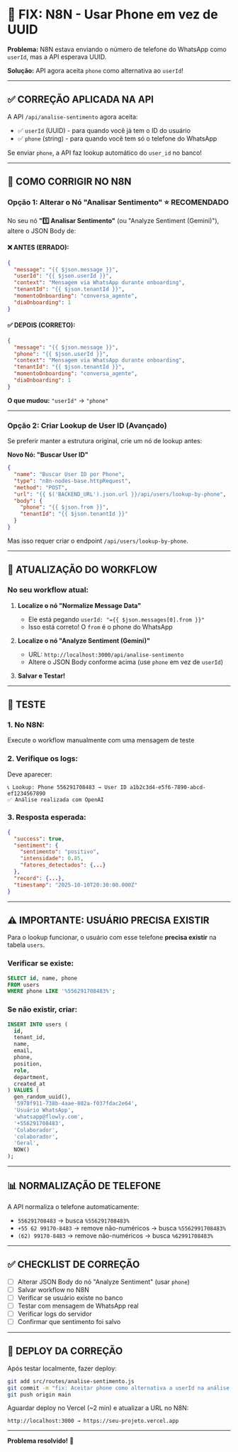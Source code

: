 # 🔧 FIX: N8N - Usar Phone em vez de UUID

**Problema:** N8N estava enviando o número de telefone do WhatsApp como `userId`, mas a API esperava UUID.

**Solução:** API agora aceita `phone` como alternativa ao `userId`!

---

## ✅ CORREÇÃO APLICADA NA API

A API `/api/analise-sentimento` agora aceita:
- ✅ `userId` (UUID) - para quando você já tem o ID do usuário
- ✅ `phone` (string) - para quando você tem só o telefone do WhatsApp

Se enviar `phone`, a API faz lookup automático do `user_id` no banco!

---

## 🔧 COMO CORRIGIR NO N8N

### Opção 1: Alterar o Nó "Analisar Sentimento" ⭐ RECOMENDADO

No seu nó **"1️⃣ Analisar Sentimento"** (ou "Analyze Sentiment (Gemini)"), altere o JSON Body de:

#### ❌ ANTES (ERRADO):
```json
{
  "message": "{{ $json.message }}",
  "userId": "{{ $json.userId }}",
  "context": "Mensagem via WhatsApp durante onboarding",
  "tenantId": "{{ $json.tenantId }}",
  "momentoOnboarding": "conversa_agente",
  "diaOnboarding": 1
}
```

#### ✅ DEPOIS (CORRETO):
```json
{
  "message": "{{ $json.message }}",
  "phone": "{{ $json.userId }}",
  "context": "Mensagem via WhatsApp durante onboarding",
  "tenantId": "{{ $json.tenantId }}",
  "momentoOnboarding": "conversa_agente",
  "diaOnboarding": 1
}
```

**O que mudou:** `"userId"` → `"phone"`

---

### Opção 2: Criar Lookup de User ID (Avançado)

Se preferir manter a estrutura original, crie um nó de lookup antes:

**Novo Nó: "Buscar User ID"**
```json
{
  "name": "Buscar User ID por Phone",
  "type": "n8n-nodes-base.httpRequest",
  "method": "POST",
  "url": "{{ $('BACKEND_URL').json.url }}/api/users/lookup-by-phone",
  "body": {
    "phone": "{{ $json.from }}",
    "tenantId": "{{ $json.tenantId }}"
  }
}
```

Mas isso requer criar o endpoint `/api/users/lookup-by-phone`.

---

## 📝 ATUALIZAÇÃO DO WORKFLOW

### No seu workflow atual:

1. **Localize o nó "Normalize Message Data"**
   - Ele está pegando `userId: "={{ $json.messages[0].from }}"`
   - Isso está correto! O `from` é o phone do WhatsApp

2. **Localize o nó "Analyze Sentiment (Gemini)"**
   - URL: `http://localhost:3000/api/analise-sentimento`
   - Altere o JSON Body conforme acima (use `phone` em vez de `userId`)

3. **Salvar e Testar!**

---

## 🧪 TESTE

### 1. No N8N:
Execute o workflow manualmente com uma mensagem de teste

### 2. Verifique os logs:
Deve aparecer:
```
📞 Lookup: Phone 556291708483 → User ID a1b2c3d4-e5f6-7890-abcd-ef1234567890
✅ Análise realizada com OpenAI
```

### 3. Resposta esperada:
```json
{
  "success": true,
  "sentiment": {
    "sentimento": "positivo",
    "intensidade": 0.85,
    "fatores_detectados": {...}
  },
  "record": {...},
  "timestamp": "2025-10-10T20:30:00.000Z"
}
```

---

## ⚠️ IMPORTANTE: USUÁRIO PRECISA EXISTIR

Para o lookup funcionar, o usuário com esse telefone **precisa existir** na tabela `users`.

### Verificar se existe:
```sql
SELECT id, name, phone 
FROM users 
WHERE phone LIKE '%556291708483%';
```

### Se não existir, criar:
```sql
INSERT INTO users (
  id, 
  tenant_id, 
  name, 
  email,
  phone,
  position,
  role,
  department,
  created_at
) VALUES (
  gen_random_uuid(),
  '5978f911-738b-4aae-802a-f037fdac2e64',
  'Usuário WhatsApp',
  'whatsapp@flowly.com',
  '+556291708483',
  'Colaborador',
  'colaborador',
  'Geral',
  NOW()
);
```

---

## 📊 NORMALIZAÇÃO DE TELEFONE

A API normaliza o telefone automaticamente:
- `556291708483` → busca `%556291708483%`
- `+55 62 99170-8483` → remove não-numéricos → busca `%5562991708483%`
- `(62) 99170-8483` → remove não-numéricos → busca `%62991708483%`

---

## ✅ CHECKLIST DE CORREÇÃO

- [ ] Alterar JSON Body do nó "Analyze Sentiment" (usar `phone`)
- [ ] Salvar workflow no N8N
- [ ] Verificar se usuário existe no banco
- [ ] Testar com mensagem de WhatsApp real
- [ ] Verificar logs do servidor
- [ ] Confirmar que sentimento foi salvo

---

## 🚀 DEPLOY DA CORREÇÃO

Após testar localmente, fazer deploy:

```bash
git add src/routes/analise-sentimento.js
git commit -m "fix: Aceitar phone como alternativa a userId na análise de sentimento"
git push origin main
```

Aguardar deploy no Vercel (~2 min) e atualizar a URL no N8N:
```
http://localhost:3000 → https://seu-projeto.vercel.app
```

---

**Problema resolvido!** 🎉

